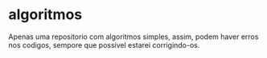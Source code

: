 # algoritmos
Apenas uma repositorio com algoritmos simples, assim, podem haver erros nos codigos, sempore que possivel estarei corrigindo-os.
